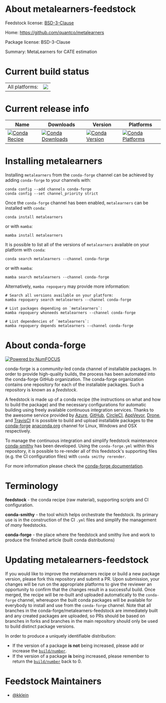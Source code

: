 About metalearners-feedstock
============================

Feedstock license: [BSD-3-Clause](https://github.com/conda-forge/metalearners-feedstock/blob/main/LICENSE.txt)

Home: https://github.com/quantco/metalearners

Package license: BSD-3-Clause

Summary: MetaLearners for CATE estimation

Current build status
====================


<table><tr><td>All platforms:</td>
    <td>
      <a href="https://dev.azure.com/conda-forge/feedstock-builds/_build/latest?definitionId=22621&branchName=main">
        <img src="https://dev.azure.com/conda-forge/feedstock-builds/_apis/build/status/metalearners-feedstock?branchName=main">
      </a>
    </td>
  </tr>
</table>

Current release info
====================

| Name | Downloads | Version | Platforms |
| --- | --- | --- | --- |
| [![Conda Recipe](https://img.shields.io/badge/recipe-metalearners-green.svg)](https://anaconda.org/conda-forge/metalearners) | [![Conda Downloads](https://img.shields.io/conda/dn/conda-forge/metalearners.svg)](https://anaconda.org/conda-forge/metalearners) | [![Conda Version](https://img.shields.io/conda/vn/conda-forge/metalearners.svg)](https://anaconda.org/conda-forge/metalearners) | [![Conda Platforms](https://img.shields.io/conda/pn/conda-forge/metalearners.svg)](https://anaconda.org/conda-forge/metalearners) |

Installing metalearners
=======================

Installing `metalearners` from the `conda-forge` channel can be achieved by adding `conda-forge` to your channels with:

```
conda config --add channels conda-forge
conda config --set channel_priority strict
```

Once the `conda-forge` channel has been enabled, `metalearners` can be installed with `conda`:

```
conda install metalearners
```

or with `mamba`:

```
mamba install metalearners
```

It is possible to list all of the versions of `metalearners` available on your platform with `conda`:

```
conda search metalearners --channel conda-forge
```

or with `mamba`:

```
mamba search metalearners --channel conda-forge
```

Alternatively, `mamba repoquery` may provide more information:

```
# Search all versions available on your platform:
mamba repoquery search metalearners --channel conda-forge

# List packages depending on `metalearners`:
mamba repoquery whoneeds metalearners --channel conda-forge

# List dependencies of `metalearners`:
mamba repoquery depends metalearners --channel conda-forge
```


About conda-forge
=================

[![Powered by
NumFOCUS](https://img.shields.io/badge/powered%20by-NumFOCUS-orange.svg?style=flat&colorA=E1523D&colorB=007D8A)](https://numfocus.org)

conda-forge is a community-led conda channel of installable packages.
In order to provide high-quality builds, the process has been automated into the
conda-forge GitHub organization. The conda-forge organization contains one repository
for each of the installable packages. Such a repository is known as a *feedstock*.

A feedstock is made up of a conda recipe (the instructions on what and how to build
the package) and the necessary configurations for automatic building using freely
available continuous integration services. Thanks to the awesome service provided by
[Azure](https://azure.microsoft.com/en-us/services/devops/), [GitHub](https://github.com/),
[CircleCI](https://circleci.com/), [AppVeyor](https://www.appveyor.com/),
[Drone](https://cloud.drone.io/welcome), and [TravisCI](https://travis-ci.com/)
it is possible to build and upload installable packages to the
[conda-forge](https://anaconda.org/conda-forge) [anaconda.org](https://anaconda.org/)
channel for Linux, Windows and OSX respectively.

To manage the continuous integration and simplify feedstock maintenance
[conda-smithy](https://github.com/conda-forge/conda-smithy) has been developed.
Using the ``conda-forge.yml`` within this repository, it is possible to re-render all of
this feedstock's supporting files (e.g. the CI configuration files) with ``conda smithy rerender``.

For more information please check the [conda-forge documentation](https://conda-forge.org/docs/).

Terminology
===========

**feedstock** - the conda recipe (raw material), supporting scripts and CI configuration.

**conda-smithy** - the tool which helps orchestrate the feedstock.
                   Its primary use is in the construction of the CI ``.yml`` files
                   and simplify the management of *many* feedstocks.

**conda-forge** - the place where the feedstock and smithy live and work to
                  produce the finished article (built conda distributions)


Updating metalearners-feedstock
===============================

If you would like to improve the metalearners recipe or build a new
package version, please fork this repository and submit a PR. Upon submission,
your changes will be run on the appropriate platforms to give the reviewer an
opportunity to confirm that the changes result in a successful build. Once
merged, the recipe will be re-built and uploaded automatically to the
`conda-forge` channel, whereupon the built conda packages will be available for
everybody to install and use from the `conda-forge` channel.
Note that all branches in the conda-forge/metalearners-feedstock are
immediately built and any created packages are uploaded, so PRs should be based
on branches in forks and branches in the main repository should only be used to
build distinct package versions.

In order to produce a uniquely identifiable distribution:
 * If the version of a package **is not** being increased, please add or increase
   the [``build/number``](https://docs.conda.io/projects/conda-build/en/latest/resources/define-metadata.html#build-number-and-string).
 * If the version of a package **is** being increased, please remember to return
   the [``build/number``](https://docs.conda.io/projects/conda-build/en/latest/resources/define-metadata.html#build-number-and-string)
   back to 0.

Feedstock Maintainers
=====================

* [@kklein](https://github.com/kklein/)

